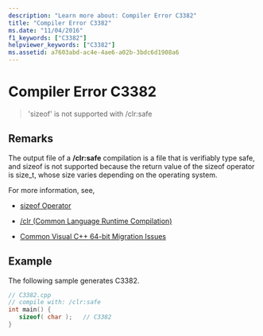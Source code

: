 ```yaml
---
description: "Learn more about: Compiler Error C3382"
title: "Compiler Error C3382"
ms.date: "11/04/2016"
f1_keywords: ["C3382"]
helpviewer_keywords: ["C3382"]
ms.assetid: a7603abd-ac4e-4ae6-a02b-3bdc6d1908a6
---
```

# Compiler Error C3382

> 'sizeof' is not supported with /clr:safe

## Remarks

The output file of a **/clr:safe** compilation is a file that is verifiably type safe, and sizeof is not supported because the return value of the sizeof operator is size_t, whose size varies depending on the operating system.

For more information, see,

- [sizeof Operator](../../cpp/sizeof-operator.md)

- [/clr (Common Language Runtime Compilation)](../../build/reference/clr-common-language-runtime-compilation.md)

- [Common Visual C++ 64-bit Migration Issues](../../build/common-visual-cpp-64-bit-migration-issues.md)

## Example

The following sample generates C3382.

```cpp
// C3382.cpp
// compile with: /clr:safe
int main() {
   sizeof( char );   // C3382
}
```
